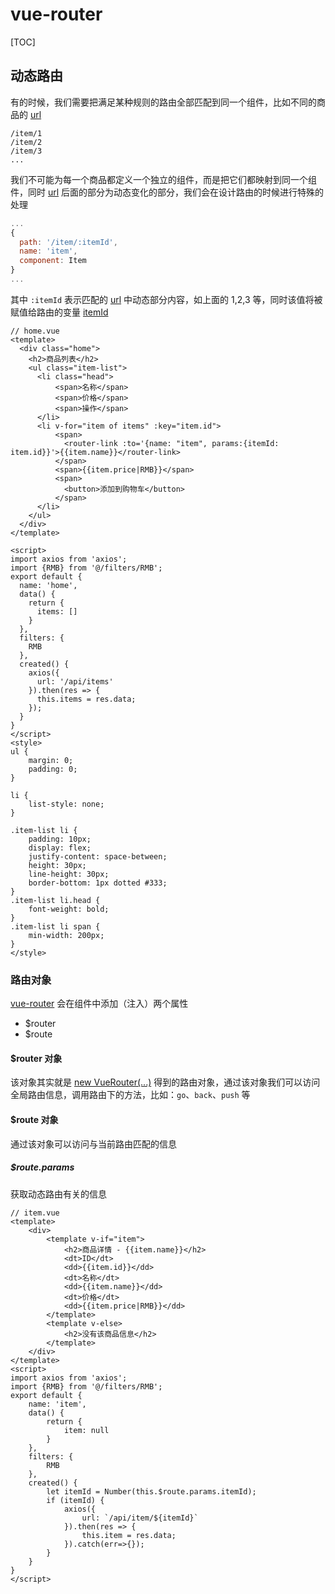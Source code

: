 # vue-router

[TOC]

## 动态路由

有的时候，我们需要把满足某种规则的路由全部匹配到同一个组件，比如不同的商品的 <u>url</u>

```
/item/1
/item/2
/item/3
...
```

我们不可能为每一个商品都定义一个独立的组件，而是把它们都映射到同一个组件，同时 <u>url</u> 后面的部分为动态变化的部分，我们会在设计路由的时候进行特殊的处理

```javascript
...
{
  path: '/item/:itemId',
  name: 'item',
  component: Item
}
...
```

其中 `:itemId` 表示匹配的 <u>url</u> 中动态部分内容，如上面的 1,2,3 等，同时该值将被赋值给路由的变量 <u>itemId</u>

```vue
// home.vue
<template>
  <div class="home">
    <h2>商品列表</h2>
    <ul class="item-list">
      <li class="head">
          <span>名称</span>
          <span>价格</span>
          <span>操作</span>
      </li>
      <li v-for="item of items" :key="item.id">
          <span>
            <router-link :to='{name: "item", params:{itemId: item.id}}'>{{item.name}}</router-link>
          </span>
          <span>{{item.price|RMB}}</span>
          <span>
            <button>添加到购物车</button>
          </span>
      </li>
    </ul>
  </div>
</template>

<script>
import axios from 'axios';
import {RMB} from '@/filters/RMB';
export default {
  name: 'home',
  data() {
    return {
      items: []
    }
  },
  filters: {
    RMB
  },
  created() {
    axios({
      url: '/api/items'
    }).then(res => {
      this.items = res.data;
    });
  }
}
</script>
<style>
ul {
    margin: 0;
    padding: 0;
}

li {
    list-style: none;
}

.item-list li {
    padding: 10px;
    display: flex;
    justify-content: space-between;
    height: 30px;
    line-height: 30px;
    border-bottom: 1px dotted #333;
}
.item-list li.head {
    font-weight: bold;
}
.item-list li span {
    min-width: 200px;
}
</style>
```

### 路由对象

<u>vue-router</u> 会在组件中添加（注入）两个属性

- $router
- $route

#### $router 对象

该对象其实就是 <u>new VueRouter(...)</u> 得到的路由对象，通过该对象我们可以访问全局路由信息，调用路由下的方法，比如：`go`、`back`、`push` 等

#### $route 对象

通过该对象可以访问与当前路由匹配的信息

##### $route.params

获取动态路由有关的信息

```vue
// item.vue
<template>
    <div>
        <template v-if="item">
            <h2>商品详情 - {{item.name}}</h2>
            <dt>ID</dt>
            <dd>{{item.id}}</dd>
            <dt>名称</dt>
            <dd>{{item.name}}</dd>
            <dt>价格</dt>
            <dd>{{item.price|RMB}}</dd>
        </template>
        <template v-else>
            <h2>没有该商品信息</h2>
        </template>
    </div>
</template>
<script>
import axios from 'axios';
import {RMB} from '@/filters/RMB';
export default {
    name: 'item',
    data() {
        return {
            item: null
        }
    },
    filters: {
        RMB
    },
    created() {
        let itemId = Number(this.$route.params.itemId);
        if (itemId) {
            axios({
                url: `/api/item/${itemId}`
            }).then(res => {
                this.item = res.data;
            }).catch(err=>{});
        }
    }
}
</script>
```

